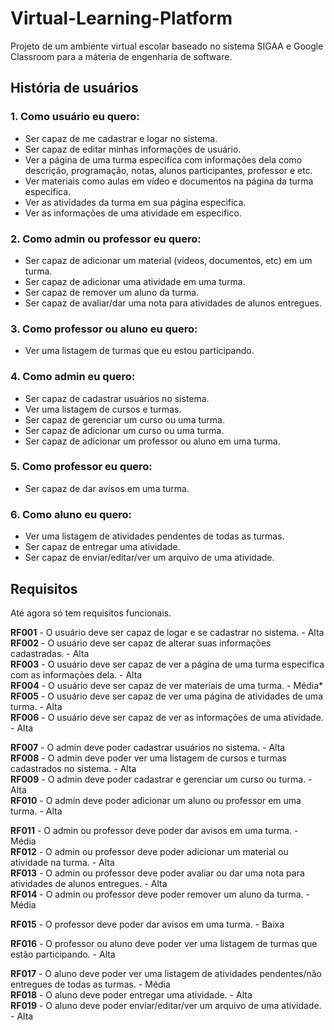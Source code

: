 # Virtual-Learning-Platform
Projeto de um ambiente virtual escolar baseado no sistema SIGAA e Google Classroom para a máteria de engenharia de software.

## História de usuários

### 1. Como usuário eu quero:  
* Ser capaz de me cadastrar e logar no sistema.  
* Ser capaz de editar minhas informações de usuário.  
* Ver a página de uma turma especifica com informações dela como descrição, programação, notas, alunos participantes, professor e etc.  
* Ver materiais como aulas em vídeo e documentos na página da turma especifica.  
* Ver as atividades da turma em sua página especifica.  
* Ver as informações de uma atividade em especifico.  

### 2. Como admin ou professor eu quero:  
* Ser capaz de adicionar um material (vídeos, documentos, etc) em um turma.
* Ser capaz de adicionar uma atividade em uma turma.
* Ser capaz de remover um aluno da turma.
* Ser capaz de avaliar/dar uma nota para atividades de alunos entregues.

### 3. Como professor ou aluno eu quero:  
* Ver uma listagem de turmas que eu estou participando.
  
### 4. Como admin eu quero:  
* Ser capaz de cadastrar usuários no sistema.
* Ver uma listagem de cursos e turmas.
* Ser capaz de gerenciar um curso ou uma turma.
* Ser capaz de adicionar um curso ou uma turma.
* Ser capaz de adicionar um professor ou aluno em uma turma.
  
### 5. Como professor eu quero:  
* Ser capaz de dar avisos em uma turma.

### 6. Como aluno eu quero:
* Ver uma listagem de atividades pendentes de todas as turmas.
* Ser capaz de entregar uma atividade.
* Ser capaz de enviar/editar/ver um arquivo de uma atividade.

## Requisitos

Até agora só tem requisitos funcionais.

**RF001** - O usuário deve ser capaz de logar e se cadastrar no sistema. - Alta  
**RF002** - O usuário deve ser capaz de alterar suas informações cadastradas. - Alta  
**RF003** - O usuário deve ser capaz de ver a página de uma turma especifica com as informações dela. - Alta  
**RF004** - O usuário deve ser capaz de ver materiais de uma turma. - Média*  
**RF005** - O usuário deve ser capaz de ver uma página de atividades de uma turma. - Alta  
**RF006** - O usuário deve ser capaz de ver as informações de uma atividade. - Alta  

**RF007** - O admin deve poder cadastrar usuários no sistema. - Alta  
**RF008** - O admin deve poder ver uma listagem de cursos e turmas cadastrados no sistema. - Alta  
**RF009** - O admin deve poder cadastrar e gerenciar um curso ou turma. - Alta  
**RF010** - O admin deve poder adicionar um aluno ou professor em uma turma. - Alta  

**RF011** - O admin ou professor deve poder dar avisos em uma turma. - Média  
**RF012** - O admin ou professor deve poder adicionar um material ou atividade na turma. - Alta  
**RF013** - O admin ou professor deve poder avaliar ou dar uma nota para atividades de alunos entregues. - Alta  
**RF014** - O admin ou professor deve poder remover um aluno da turma. - Média  

**RF015** - O professor deve poder dar avisos em uma turma. - Baixa  

**RF016** - O professor ou aluno deve poder ver uma listagem de turmas que estão participando. - Alta  

**RF017** - O aluno deve poder ver uma listagem de atividades pendentes/não entregues de todas as turmas. - Média  
**RF018** - O aluno deve poder entregar uma atividade. - Alta  
**RF019** - O aluno deve poder enviar/editar/ver um arquivo de uma atividade. - Alta  
